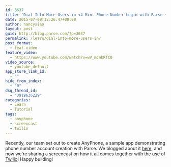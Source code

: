 ```yaml
---
id: 3637
title: 'Dial Into More Users in <4 Min: Phone Number Login with Parse + Twilio'
date: 2015-07-09T13:26:47+00:00
author: nancyxiao
layout: post
guid: http://blog.parse.com/?p=3637
permalink: /learn/dial-into-more-users-in/
post_format:
  - feat-video
feature_video:
  - https://www.youtube.com/watch?v=wV_mcnbRfC0
video_source:
  - youtube_default
app_store_link_id:
  - ""
hide_from_index:
  - "0"
dsq_thread_id:
  - "3919636229"
categories:
  - Learn
  - Tutorial
tags:
  - anyphone
  - screencast
  - twilio
---
```

Recently, our team set out to create AnyPhone, a sample app demonstrating phone number account creation with Parse. We blogged about it [here](http://blog.parse.com/announcements/phone-based-login-can-you-dig-it/), and now we're sharing a screencast on how it all comes together with the use of <a href="http://twilio.com" target="_blank">Twilio</a>! Happy building!